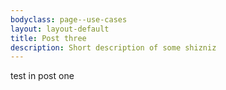 ```yaml
---
bodyclass: page--use-cases
layout: layout-default
title: Post three
description: Short description of some shizniz
---
```


<p>test in post one</p>